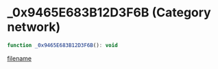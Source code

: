 # _0x9465E683B12D3F6B (Category network)

```js
function _0x9465E683B12D3F6B(): void
```

[filename](_0x9465E683B12D3F6B_m.md ':include')